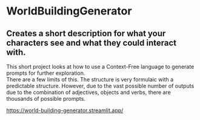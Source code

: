 # WorldBuildingGenerator

## Creates a short description for what your characters see and what they could interact with.

This short project looks at how to use a Context-Free language to generate prompts for further exploration. \
There are a few limits of this. The structure is very formulaic with a predictable structure. However, due to the vast possible number of outputs due to the combination of adjectives, objects and verbs, there are thousands of possible prompts.

https://world-building-generator.streamlit.app/
